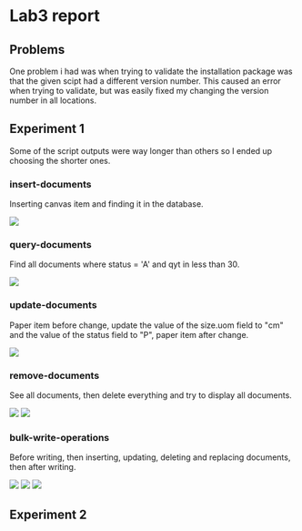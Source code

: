 # Lab3 report


## Problems
One problem i had was when trying to validate the installation package was that the given scipt had a different version number. This caused an error when trying to validate, but was easily fixed my changing the version number in all locations.


## Experiment 1
Some of the script outputs were way longer than others so I ended up choosing the shorter ones.
### insert-documents
Inserting canvas item and finding it in the database.

![](image-3.png)

### query-documents
Find all documents where status = 'A' and qyt in less than 30.

![](image-4.png)

### update-documents
Paper item before change, update the value of the size.uom field to "cm" and the value of the status field to "P", paper item after change.

![](image-5.png)

### remove-documents
See all documents, then delete everything and try to display all documents.

![](image-6.png)
![](image-7.png)

### bulk-write-operations
Before writing, then inserting, updating, deleting and replacing documents, then after writing.

![](image-8.png)
![](image-9.png)
![](image-10.png)

## Experiment 2

